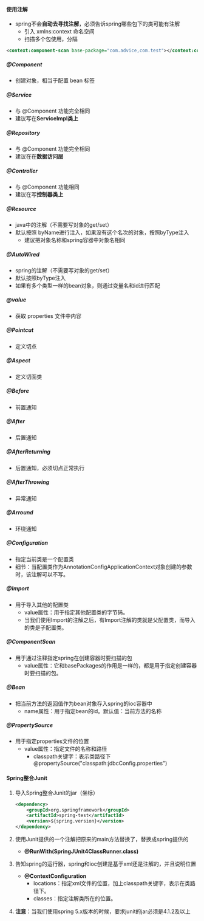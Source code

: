 #### 使用注解

* spring不会**自动去寻找注解**，必须告诉spring哪些包下的类可能有注解
  * 引入 xmlns:context 命名空间
  * 扫描多个包使用，分隔

```xml
<context:component-scan base-package="com.advice,com.test"></context:component-scan>
```

##### @Component 

* 创建对象，相当于配置 bean 标签

##### @Service

* 与 @Component 功能完全相同
* 建议写在**ServiceImpl类上**

##### @Repository 

* 与 @Component 功能完全相同
* 建议在在**数据访问层**

##### @Controller 

* 与 @Component 功能相同
* 建议在写**控制器类上**

##### @Resource

* java中的注解（不需要写对象的get/set）
* 默认按照 byName进行注入，如果没有这个名次的对象，按照byType注入
  * 建议把对象名称和spring容器中对象名相同

##### @AutoWired

* spring的注解（不需要写对象的get/set）
* 默认按照byType注入
* 如果有多个类型一样的bean对象，则通过变量名和id进行匹配

##### @value

* 获取 properties 文件中内容

##### @Pointcut

* 定义切点

##### @Aspect

* 定义切面类

##### @Before

* 前置通知

##### @After

* 后置通知

##### @AfterReturning

* 后置通知，必须切点正常执行

##### @AfterThrowing

* 异常通知

##### @Arround

* 环绕通知

##### @Configuration

* 指定当前类是一个配置类
* 细节：当配置类作为AnnotationConfigApplicationContext对象创建的参数时，该注解可以不写。

##### @Import

* 用于导入其他的配置类
  * value属性：用于指定其他配置类的字节码。
  * 当我们使用Import的注解之后，有Import注解的类就是父配置类，而导入的类是子配置类。

##### @ComponentScan

* 用于通过注释指定spring在创建容器时要扫描的包
  * value属性：它和basePackages的作用是一样的，都是用于指定创建容器时要扫描的包。

##### @Bean

* 把当前方法的返回值作为bean对象存入spring的ioc容器中
  * name属性：用于指定bean的id。默认值：当前方法的名称

##### @PropertySource

* 用于指定properties文件的位置
  * value属性：指定文件的名称和路径
    * classpath关键字：表示类路径下@propertySource("classpath:jdbcConfig.properties")

#### Spring整合Junit

1. 导入Spring整合Junit的jar（坐标）

   ```xml
   <dependency>  
       <groupId>org.springframework</groupId>  
       <artifactId>spring-test</artifactId>  
       <version>${spring.version}</version>  
   </dependency> 
   ```

2. 使用Junit提供的一个注解把原来的main方法替换了，替换成spring提供的

   * **@RunWith(SpringJUnit4ClassRunner.class)**

3. 告知spring的运行器，spring和ioc创建是基于xml还是注解的，并且说明位置

   * **@ContextConfiguration**
     * locations：指定xml文件的位置，加上classpath关键字，表示在类路径下。
     * classes：指定注解类所在的位置。

4. **注意**：当我们使用spring 5.x版本的时候，要求junit的jar必须是4.1.2及以上